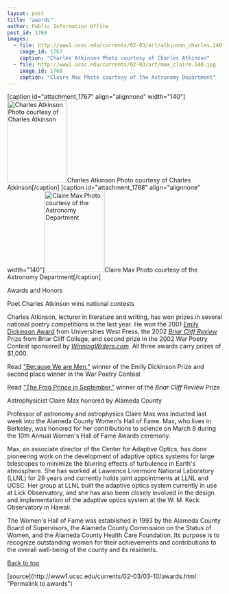 ```yaml
---
layout: post
title: "awards"
author: Public Information Office
post_id: 1769
images:
  - file: http://www1.ucsc.edu/currents/02-03/art/atkinson_charles.140.jpg
    image_id: 1767
    caption: "Charles Atkinson Photo courtesy of Charles Atkinson"
  - file: http://www1.ucsc.edu/currents/02-03/art/max_claire.140.jpg
    image_id: 1768
    caption: "Claire Max Photo courtesy of the Astronomy Department"
---
```


[caption id="attachment_1767" align="alignnone" width="140"]<a href="http://localhost/mysite/wp-content/uploads/2003/03/atkinson_charles.140.jpg"><img class="size-full wp-image-1767" src="http://localhost/mysite/wp-content/uploads/2003/03/atkinson_charles.140.jpg" alt="Charles Atkinson Photo courtesy of Charles Atkinson" width="140" height="192" /></a>Charles Atkinson Photo courtesy of Charles Atkinson[/caption]
[caption id="attachment_1768" align="alignnone" width="140"]<a href="http://localhost/mysite/wp-content/uploads/2003/03/max_claire.140.jpg"><img class="size-full wp-image-1768" src="http://localhost/mysite/wp-content/uploads/2003/03/max_claire.140.jpg" alt="Claire Max Photo courtesy of the Astronomy Department" width="140" height="189" /></a>Claire Max Photo courtesy of the Astronomy Department[/caption]
<p class="pagehead">
  Awards and Honors
</p>
<p>
  <span class="sectionhead"><a name="atkinson" id="atkinson"></a>Poet Charles Atkinson wins national contests</span>
</p>
<p>
  Charles Atkinson, lecturer in literature and writing, has won prizes in several national poetry competitions in the last year. He won the 2001 <a href="http://www.popularpicks.com/Dickinson.htm">Emily Dickinson Award</a> from Universities West Press, the 2002 <a href="http://www.briarcliff.edu/bcreview/"><i>Briar Cliff Review</i></a> Prize from Briar Cliff College, and second prize in the 2002 War Poetry Contest sponsored by <i><a href="http://winningwriters.com/warcontest/2002/winners.htm">WinningWriters.com</a></i>. All three awards carry prizes of $1,000.
</p>
<p>
  Read <a href="http://www.popularpicks.com/Winner2001.htm">"Because We are Men,"</a> winner of the Emily Dickinson Prize and second place winner in the War Poetry Contest
</p>
<p>
  Read <a href="http://www.briarcliff.edu/bcreview/poetry02.htm">"The Frog Prince in September,"</a> winner of the <i>Briar Cliff Review</i> Prize
</p>
<p>
  <span class="sectionhead"><a name="max" id="max"></a>Astrophysicist Claire Max honored by Alameda County</span><br>
</p>
<p>
  Professor of astronomy and astrophysics Claire Max was inducted last week into the Alameda County Women's Hall of Fame. Max, who lives in Berkeley, was honored for her contributions to science on March 8 during the 10th Annual Women's Hall of Fame Awards ceremony.
</p>
<p>
  Max, an associate director of the Center for Adaptive Optics, has done pioneering work on the development of adaptive optics systems for large telescopes to minimize the blurring effects of turbulence in Earth's atmosphere. She has worked at Lawrence Livermore National Laboratory (LLNL) for 29 years and currently holds joint appointments at LLNL and UCSC. Her group at LLNL built the adaptive optics system currently in use at Lick Observatory, and she has also been closely involved in the design and implementation of the adaptive optics system at the W. M. Keck Observatory in Hawaii.<br>
</p>
<p>
  The Women's Hall of Fame was established in 1993 by the Alameda County Board of Supervisors, the Alameda County Commission on the Status of Women, and the Alameda County Health Care Foundation. Its purpose is to recognize outstanding women for their achievements and contributions to the overall well-being of the county and its residents.
</p>
<p>
  <a href="#atkinson">Back to top</a>
</p>
<p>

</p>
[source](http://www1.ucsc.edu/currents/02-03/03-10/awards.html "Permalink to awards")
